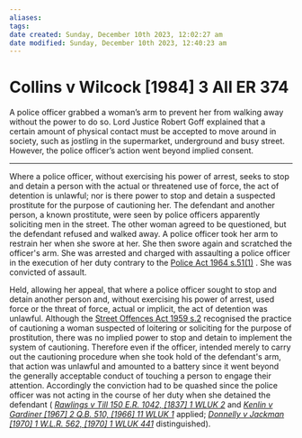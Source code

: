 ```yaml
---
aliases: 
tags: 
date created: Sunday, December 10th 2023, 12:02:27 am
date modified: Sunday, December 10th 2023, 12:40:23 am
---
```


# Collins v Wilcock [1984] 3 All ER 374

A police officer grabbed a woman’s arm to prevent her from walking away without the power to do so. Lord Justice Robert Goff explained that a certain amount of physical contact must be accepted to move around in society, such as jostling in the supermarket, underground and busy street. However, the police officer’s action went beyond implied consent.

---

Where a police officer, without exercising his power of arrest, seeks to stop and detain a person with the actual or threatened use of force, the act of detention is unlawful; nor is there power to stop and detain a suspected prostitute for the purpose of cautioning her. The defendant and another person, a known prostitute, were seen by police officers apparently soliciting men in the street. The other woman agreed to be questioned, but the defendant refused and walked away. A police officer took her arm to restrain her when she swore at her. She then swore again and scratched the officer's arm. She was arrested and charged with assaulting a police officer in the execution of her duty contrary to the [Police Act 1964 s.51(1)](https://uk.westlaw.com/Document/IA05EDA41E44811DA8D70A0E70A78ED65/View/FullText.html?originationContext=document&transitionType=DocumentItem&ppcid=0631d0e7b01547d39c145c2567f3612c&contextData=(sc.Default)) . She was convicted of assault.

Held, allowing her appeal, that where a police officer sought to stop and detain another person and, without exercising his power of arrest, used force or the threat of force, actual or implicit, the act of detention was unlawful. Although the [Street Offences Act 1959 s.2](https://uk.westlaw.com/Document/I856BBE60E44811DA8D70A0E70A78ED65/View/FullText.html?originationContext=document&transitionType=DocumentItem&ppcid=0631d0e7b01547d39c145c2567f3612c&contextData=(sc.Default)) recognised the practice of cautioning a woman suspected of loitering or soliciting for the purpose of prostitution, there was no implied power to stop and detain to implement the system of cautioning. Therefore even if the officer, intended merely to carry out the cautioning procedure when she took hold of the defendant's arm, that action was unlawful and amounted to a battery since it went beyond the generally acceptable conduct of touching a person to engage their attention. Accordingly the conviction had to be quashed since the police officer was not acting in the course of her duty when she detained the defendant ( _[Rawlings v Till 150 E.R. 1042, [1837] 1 WLUK 2](https://uk.westlaw.com/Document/IE4D96AD0E57111DAB242AFEA6182DD7E/View/FullText.html?originationContext=document&transitionType=DocumentItem&ppcid=0631d0e7b01547d39c145c2567f3612c&contextData=(sc.Default))_ and _[Kenlin v Gardiner [1967] 2 Q.B. 510, [1966] 11 WLUK 1](https://uk.westlaw.com/Document/ID262F8D0E42711DA8FC2A0F0355337E9/View/FullText.html?originationContext=document&transitionType=DocumentItem&ppcid=0631d0e7b01547d39c145c2567f3612c&contextData=(sc.Default))_ applied; _[Donnelly v Jackman [1970] 1 W.L.R. 562, [1970] 1 WLUK 441](https://uk.westlaw.com/Document/I99F3A530E42711DA8FC2A0F0355337E9/View/FullText.html?originationContext=document&transitionType=DocumentItem&ppcid=0631d0e7b01547d39c145c2567f3612c&contextData=(sc.Default))_ distinguished).
